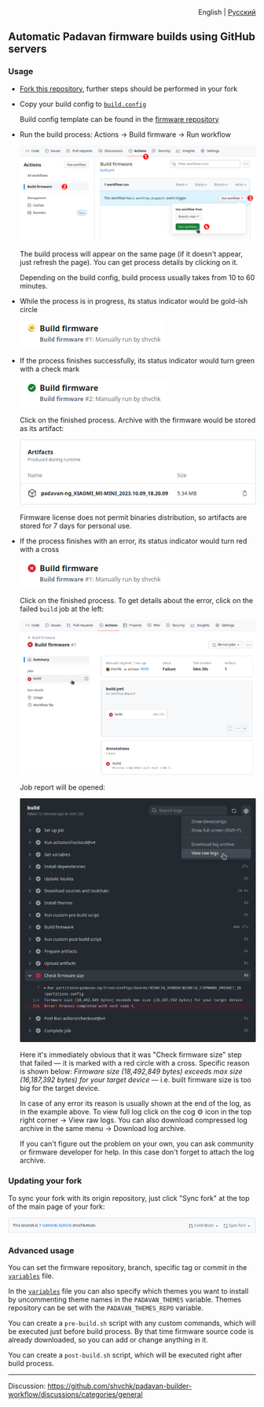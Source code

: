 <p align="right">English | <a href="README.ru.md">Русский</a></p>

## Automatic Padavan firmware builds using GitHub servers

### Usage

- [Fork this repository](https://github.com/shvchk/padavan-builder-workflow/fork), further steps should be performed in your fork

- Copy your build config to [`build.config`](build.config)

  Build config template can be found in the [firmware repository](https://gitlab.com/hadzhioglu/padavan-ng/-/tree/master/trunk/configs/templates)

- Run the build process: Actions → Build firmware → Run workflow

  ![run workflow](misc/run-workflow.webp)

  The build process will appear on the same page (if it doesn't appear, just refresh the page). You can get process details by clicking on it.

  Depending on the build config, build process usually takes from 10 to 60 minutes.

- While the process is in progress, its status indicator would be gold-ish circle

  ![workflow status progress](misc/workflow-status-in-progress.webp)

- If the process finishes successfully, its status indicator would turn green with a check mark

  ![workflow status success](misc/workflow-status-success.webp)

  Click on the finished process. Archive with the firmware would be stored as its artifact:

  ![workflow artifacts](misc/workflow-artifacts.webp)

  Firmware license does not permit binaries distribution, so artifacts are stored for 7 days for personal use.

- If the process finishes with an error, its status indicator would turn red with a cross

  ![workflow status fail](misc/workflow-status-fail.webp)

  Click on the finished process. To get details about the error, click on the failed `build` job at the left:

  ![workflow details fail](misc/workflow-details-fail.webp)

  Job report will be opened:

  ![workflow details get logs](misc/workflow-details-get-logs.webp)

  Here it's immediately obvious that it was "Check firmware size" step that failed — it is marked with a red circle with a cross. Specific reason is shown below: *Firmware size (18,492,849 bytes) exceeds max size (16,187,392 bytes) for your target device* — i.e. built firmware size is too big for the target device.

  In case of any error its reason is usually shown at the end of the log, as in the example above. To view full log click on the cog ⚙️ icon in the top right corner → View raw logs. You can also download compressed log archive in the same menu → Download log archive.

  If you can't figure out the problem on your own, you can ask community or firmware developer for help. In this case don't forget to attach the log archive.


### Updating your fork

To sync your fork with its origin repository, just click "Sync fork" at the top of the main page of your fork:

![sync fork](misc/sync-fork.webp)


### Advanced usage

You can set the firmware repository, branch, specific tag or commit in the [`variables`](variables) file.

In the [`variables`](variables) file you can also specify which themes you want to install by uncommenting theme names in the `PADAVAN_THEMES` variable. Themes repository can be set with the `PADAVAN_THEMES_REPO` variable.

You can create a `pre-build.sh` script with any custom commands, which will be executed just before build process. By that time firmware source code is already downloaded, so you can add or change anything in it.

You can create a `post-build.sh` script, which will be executed right after build process.


---

Discussion: https://github.com/shvchk/padavan-builder-workflow/discussions/categories/general
